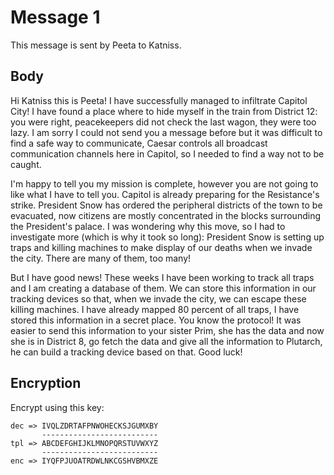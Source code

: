 # Message 1
This message is sent by Peeta to Katniss.

## Body
Hi Katniss this is Peeta! I have successfully managed to infiltrate Capitol City! I have found a place where to hide myself in the train from District 12: you were right, peacekeepers did not check the last wagon, they were too lazy. I am sorry I could not send you a message before but it was difficult to find a safe way to communicate, Caesar controls all broadcast communication channels here in Capitol, so I needed to find a way not to be caught.

I'm happy to tell you my mission is complete, however you are not going to like what I have to tell you. Capitol is already preparing for the Resistance's strike. President Snow has ordered the peripheral districts of the town to be evacuated, now citizens are mostly concentrated in the blocks surrounding the President's palace. I was wondering why this move, so I had to investigate more (which is why it took so long): President Snow is setting up traps and killing machines to make display of our deaths when we invade the city. There are many of them, too many!

But I have good news! These weeks I have been working to track all traps and I am creating a database of them. We can store this information in our tracking devices so that, when we invade the city, we can escape these killing machines. I have already mapped 80 percent of all traps, I have stored this information in a secret place. You know the protocol! It was easier to send this information to your sister Prim, she has the data and now she is in District 8, go fetch the data and give all the information to Plutarch, he can build a tracking device based on that. Good luck! 

## Encryption
Encrypt using this key:

    dec => IVQLZDRTAFPNWOHECKSJGUMXBY
           --------------------------
    tpl => ABCDEFGHIJKLMNOPQRSTUVWXYZ
           --------------------------
    enc => IYQFPJUOATRDWLNKCGSHVBMXZE

